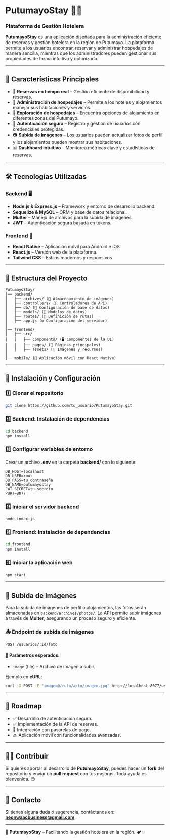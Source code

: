 # PutumayoStay 🏨🌿

### Plataforma de Gestión Hotelera

**PutumayoStay** es una aplicación diseñada para la administración eficiente de reservas y gestión hotelera en la región de Putumayo. La plataforma permite a los usuarios encontrar, reservar y administrar hospedajes de manera sencilla, mientras que los administradores pueden gestionar sus propiedades de forma intuitiva y optimizada.

---

## 🚀 Características Principales

- 📅 **Reservas en tiempo real** – Gestión eficiente de disponibilidad y reservas.
- 🏡 **Administración de hospedajes** – Permite a los hoteles y alojamientos manejar sus habitaciones y servicios.
- 📍 **Exploración de hospedajes** – Encuentra opciones de alojamiento en diferentes zonas del Putumayo.
- 🔐 **Autenticación segura** – Registro y gestión de usuarios con credenciales protegidas.
- 📷 **Subida de imágenes** – Los usuarios pueden actualizar fotos de perfil y los alojamientos pueden mostrar sus habitaciones.
- 📊 **Dashboard intuitivo** – Monitorea métricas clave y estadísticas de reservas.

---

## 🛠️ Tecnologías Utilizadas

### Backend 🖥️
- **Node.js & Express.js** – Framework y entorno de desarrollo backend.
- **Sequelize & MySQL** – ORM y base de datos relacional.
- **Multer** – Manejo de archivos para la subida de imágenes.
- **JWT** – Autenticación segura basada en tokens.

### Frontend 🎨
- **React Native** – Aplicación móvil para Android e iOS.
- **React.js** – Versión web de la plataforma.
- **Tailwind CSS** – Estilos modernos y responsivos.

---

## 📂 Estructura del Proyecto

```
PutumayoStay/
│── backend/
│   ├── archives/ (📁 Almacenamiento de imágenes)
│   ├── controllers/ (📂 Controladores de API)
│   ├── db/ (📂 Configuración de base de datos)
│   ├── models/ (📂 Modelos de datos)
│   ├── routes/ (📂 Definición de rutas)
│   ├── app.js (⚙️ Configuración del servidor)
│
│── frontend/
│   ├── src/
│   │   ├── components/ (🖥️ Componentes de la UI)
│   │   ├── pages/ (📄 Páginas principales)
│   │   ├── assets/ (🎨 Imágenes y recursos)
│
│── mobile/ (📱 Aplicación móvil con React Native)
```

---

## 🔧 Instalación y Configuración

### 1️⃣ Clonar el repositorio
```bash
git clone https://github.com/tu_usuario/PutumayoStay.git
```

### 2️⃣ Backend: Instalación de dependencias
```bash
cd backend
npm install
```

### 3️⃣ Configurar variables de entorno
Crear un archivo **.env** en la carpeta **backend/** con lo siguiente:
```
DB_HOST=localhost
DB_USER=root
DB_PASS=tu_contraseña
DB_NAME=putumayostay
JWT_SECRET=tu_secreto
PORT=8077
```

### 4️⃣ Iniciar el servidor backend
```bash
node index.js
```

### 5️⃣ Frontend: Instalación de dependencias
```bash
cd frontend
npm install
```

### 6️⃣ Iniciar la aplicación web
```bash
npm start
```

---

## 📸 Subida de Imágenes

Para la subida de imágenes de perfil o alojamientos, las fotos serán almacenadas en `backend/archives/photos/`. La API permite subir imágenes a través de **Multer**, asegurando un proceso seguro y eficiente.

### 📤 Endpoint de subida de imágenes
```http
POST /usuarios/:id/foto
```
#### 📌 Parámetros esperados:
- `image` (file) – Archivo de imagen a subir.

Ejemplo en **cURL**:
```bash
curl -X POST -F "image=@/ruta/a/tu/imagen.jpg" http://localhost:8077/usuarios/1/foto
```

---

## 📅 Roadmap
- ✅ Desarrollo de autenticación segura.
- ✅ Implementación de la API de reservas.
- 🚧 Integración con pasarelas de pago.
- 🔜 Aplicación móvil con funcionalidades avanzadas.

---

## 👨‍💻 Contribuir
Si quieres aportar al desarrollo de **PutumayoStay**, puedes hacer un **fork** del repositorio y enviar un **pull request** con tus mejoras. Toda ayuda es bienvenida. 😊

---

## 📩 Contacto
Si tienes alguna duda o sugerencia, contáctanos en: **neonwaacbusiness@gmail.com**

---

📌 **PutumayoStay** – Facilitando la gestión hotelera en la región. 🏕️✨
